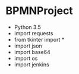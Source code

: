 # BPMNProject
- Python 3.5
- import requests
- from tkinter import *
- import json
- import base64
- import os
- import jenkins
